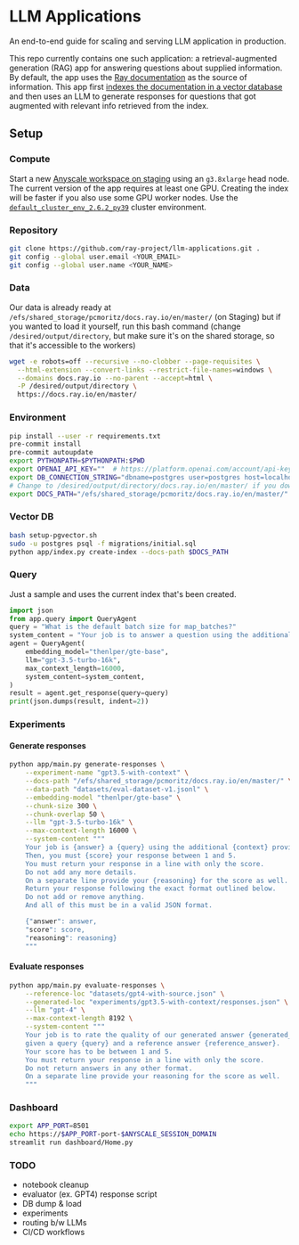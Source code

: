 # LLM Applications

An end-to-end guide for scaling and serving LLM application in production.

This repo currently contains one such application: a retrieval-augmented generation (RAG)
app for answering questions about supplied information. By default, the app uses
the [Ray documentation](https://docs.ray.io/en/master/) as the source of information.
This app first [indexes the documentation in a vector database](./app/index.py)
and then uses an LLM to generate responses for questions that got augmented with
relevant info retrieved from the index.

## Setup

### Compute

Start a new [Anyscale workspace on staging](https://console.anyscale-staging.com/o/anyscale-internal/workspaces)
using an `g3.8xlarge` head node. The current version of the app requires at least one GPU.
Creating the index will be faster if you also use  some GPU worker nodes.
Use the [`default_cluster_env_2.6.2_py39`](https://docs.anyscale.com/reference/base-images/ray-262/py39#ray-2-6-2-py39) cluster environment.

### Repository

```bash
git clone https://github.com/ray-project/llm-applications.git .
git config --global user.email <YOUR_EMAIL>
git config --global user.name <YOUR_NAME>
```

### Data

Our data is already ready at `/efs/shared_storage/pcmoritz/docs.ray.io/en/master/` (on Staging) but if you wanted to load it yourself, run this bash command (change `/desired/output/directory`, but make sure it's on the shared storage,
so that it's accessible to the workers)
```bash
wget -e robots=off --recursive --no-clobber --page-requisites \
  --html-extension --convert-links --restrict-file-names=windows \
  --domains docs.ray.io --no-parent --accept=html \
  -P /desired/output/directory \
  https://docs.ray.io/en/master/
```

### Environment
```bash
pip install --user -r requirements.txt
pre-commit install
pre-commit autoupdate
export PYTHONPATH=$PYTHONPATH:$PWD
export OPENAI_API_KEY=""  # https://platform.openai.com/account/api-keys
export DB_CONNECTION_STRING="dbname=postgres user=postgres host=localhost password=postgres"
# Change to /desired/output/directory/docs.ray.io/en/master/ if you downloaded the data yourself
export DOCS_PATH="/efs/shared_storage/pcmoritz/docs.ray.io/en/master/"
```

### Vector DB

```bash
bash setup-pgvector.sh
sudo -u postgres psql -f migrations/initial.sql
python app/index.py create-index --docs-path $DOCS_PATH
```

### Query

Just a sample and uses the current index that's been created.

```python
import json
from app.query import QueryAgent
query = "What is the default batch size for map_batches?"
system_content = "Your job is to answer a question using the additional context provided."
agent = QueryAgent(
    embedding_model="thenlper/gte-base",
    llm="gpt-3.5-turbo-16k",
    max_context_length=16000,
    system_content=system_content,
)
result = agent.get_response(query=query)
print(json.dumps(result, indent=2))
```

### Experiments

#### Generate responses

```bash
python app/main.py generate-responses \
    --experiment-name "gpt3.5-with-context" \
    --docs-path "/efs/shared_storage/pcmoritz/docs.ray.io/en/master/" \
    --data-path "datasets/eval-dataset-v1.jsonl" \
    --embedding-model "thenlper/gte-base" \
    --chunk-size 300 \
    --chunk-overlap 50 \
    --llm "gpt-3.5-turbo-16k" \
    --max-context-length 16000 \
    --system-content """
    Your job is {answer} a {query} using the additional {context} provided.
    Then, you must {score} your response between 1 and 5.
    You must return your response in a line with only the score.
    Do not add any more details.
    On a separate line provide your {reasoning} for the score as well.
    Return your response following the exact format outlined below.
    Do not add or remove anything.
    And all of this must be in a valid JSON format.

    {"answer": answer,
    "score": score,
    "reasoning": reasoning}
    """
```

#### Evaluate responses

```bash
python app/main.py evaluate-responses \
    --reference-loc "datasets/gpt4-with-source.json" \
    --generated-loc "experiments/gpt3.5-with-context/responses.json" \
    --llm "gpt-4" \
    --max-context-length 8192 \
    --system-content """
    Your job is to rate the quality of our generated answer {generated_answer}
    given a query {query} and a reference answer {reference_answer}.
    Your score has to be between 1 and 5.
    You must return your response in a line with only the score.
    Do not return answers in any other format.
    On a separate line provide your reasoning for the score as well.
    """
```


### Dashboard
```bash
export APP_PORT=8501
echo https://$APP_PORT-port-$ANYSCALE_SESSION_DOMAIN
streamlit run dashboard/Home.py
```


### TODO
- notebook cleanup
- evaluator (ex. GPT4) response script
- DB dump & load
- experiments
- routing b/w LLMs
- CI/CD workflows
